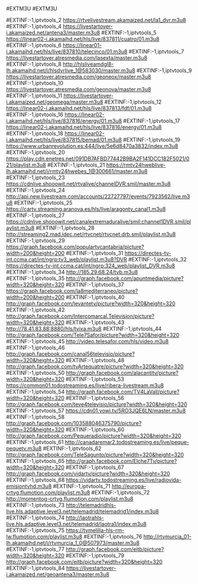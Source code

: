 #EXTM3U
#EXTM3U


#EXTINF:-1,iptvtools_2
https://rtvelivestream.akamaized.net/la1_dvr.m3u8
#EXTINF:-1,iptvtools_4
https://livestartover-i.akamaized.net/antena3/master.m3u8
#EXTINF:-1,iptvtools_5
https://linear02-i.akamaihd.net/hls/live/837811/cuatro/01.m3u8
#EXTINF:-1,iptvtools_6
https://linear01-i.akamaihd.net/hls/live/837810/telecinco/01.m3u8
#EXTINF:-1,iptvtools_7
https://livestartover.atresmedia.com/lasexta/master.m3u8
#EXTINF:-1,iptvtools_8
http://hlsliveamdgl8-lh.akamaihd.net/i/hlsdvrlive_1@583030/master.m3u8
#EXTINF:-1,iptvtools_9
https://livestartover.atresmedia.com/geoneox/master.m3u8
#EXTINF:-1,iptvtools_10
https://livestartover.atresmedia.com/geonova/master.m3u8
#EXTINF:-1,iptvtools_11
https://livestartover-i.akamaized.net/geomega/master.m3u8
#EXTINF:-1,iptvtools_12
https://linear02-i.akamaihd.net/hls/live/837813/fdf/01.m3u8
#EXTINF:-1,iptvtools_16
https://linear02-i.akamaihd.net/hls/live/837816/energy/01.m3u8
#EXTINF:-1,iptvtools_17
https://linear02-i.akamaihd.net/hls/live/837816/energy/01.m3u8
#EXTINF:-1,iptvtools_18
https://linear02-i.akamaihd.net/hls/live/837815/bemad/01.m3u8
#EXTINF:-1,iptvtools_19
https://www.urbanrevolution.es:444/live/5e6d8470a3832/index.m3u8
#EXTINF:-1,iptvtools_20
https://play.cdn.enetres.net/091DB7AFBD77442B9BA2F141DCC182F5021/021/playlist.m3u8
#EXTINF:-1,iptvtools_21
https://rmtv24hweblive-lh.akamaihd.net/i/rmtv24hwebes_1@300661/master.m3u8
#EXTINF:-1,iptvtools_23
https://cdnlive.shooowit.net/rtvalive/channelDVR.smil/master.m3u8
#EXTINF:-1,iptvtools_24
http://api.new.livestream.com/accounts/22727797/events/7923562/live.m3u8
#EXTINF:-1,iptvtools_25
https://cartv.streaming.aranova.es/hls/live/aragontv_canal1.m3u8
#EXTINF:-1,iptvtools_27
https://cdnlive.shooowit.net/canalextremaduralive/smil:channel1DVR.smil/playlist.m3u8
#EXTINF:-1,iptvtools_28
http://streaming2.mad.idec.net/rtvcnet/rtvcnet.drb.smil/playlist.m3u8
#EXTINF:-1,iptvtools_29
https://graph.facebook.com/populartvcantabria/picture?width=200&height=200
#EXTINF:-1,iptvtools_31
https://directes-tv-int.ccma.cat/int/ngrp:tv3_web/playlist.m3u8?DVR
#EXTINF:-1,iptvtools_32
https://directes-tv-int.ccma.cat/int/ngrp:324_web/playlist_DVR.m3u8
#EXTINF:-1,iptvtools_34
http://185.29.68.24/tvb.m3u8
#EXTINF:-1,iptvtools_35
http://graph.facebook.com/apuntmedia/picture?width=320&height=320
#EXTINF:-1,iptvtools_37
https://graph.facebook.com/la8mediterraneo/picture?width=200&height=200
#EXTINF:-1,iptvtools_40
http://graph.facebook.com/levantetv/picture?width=320&height=320
#EXTINF:-1,iptvtools_42
http://graph.facebook.com/Intercomarcal.Television/picture?width=320&height=320
#EXTINF:-1,iptvtools_43
http://78.41.83.88:8880/hls/tvixa.m3u8
#EXTINF:-1,iptvtools_44
http://graph.facebook.com/Tele7Safor/picture?width=320&height=320
#EXTINF:-1,iptvtools_45
http://video.telesafor.com/hls/video.m3u8
#EXTINF:-1,iptvtools_46
http://graph.facebook.com/canal56televisio/picture?width=320&height=320
#EXTINF:-1,iptvtools_48
http://graph.facebook.com/tvArtequatre/picture?width=320&height=320
#EXTINF:-1,iptvtools_50
http://graph.facebook.com/alacantitv/picture?width=320&height=320
#EXTINF:-1,iptvtools_53
https://common01.todostreaming.es/live/ribera-livestream.m3u8
#EXTINF:-1,iptvtools_54
http://graph.facebook.com/TV4LaVall/picture?width=320&height=320
#EXTINF:-1,iptvtools_56
http://graph.facebook.com/teve4televisio/picture?width=320&height=320
#EXTINF:-1,iptvtools_57
https://cdn01.yowi.tv/5RO3JQE6LN/master.m3u8
#EXTINF:-1,iptvtools_58
http://graph.facebook.com/103588046375790/picture?width=320&height=320
#EXTINF:-1,iptvtools_60
http://graph.facebook.com/Pequeradio/picture?width=320&height=320
#EXTINF:-1,iptvtools_61
http://canadaremar2.todostreaming.es/live/peque-pequetv.m3u8
#EXTINF:-1,iptvtools_62
http://graph.facebook.com/TeleSagunto/picture?width=320&height=320
#EXTINF:-1,iptvtools_65
http://graph.facebook.com/Elche7Tv/picture?width=320&height=320
#EXTINF:-1,iptvtools_67
http://graph.facebook.com/vidartv/picture?width=320&height=320
#EXTINF:-1,iptvtools_68
https://vidartv.todostreaming.es/live/radiovida-emisiontvhd.m3u8
#EXTINF:-1,iptvtools_71
http://europa-crtvg.flumotion.com/playlist.m3u8
#EXTINF:-1,iptvtools_72
http://momentog-crtvg.flumotion.com/playlist.m3u8
#EXTINF:-1,iptvtools_73
http://telemadridhls-live.hls.adaptive.level3.net/telemadrid/telemadrid1/index.m3u8
#EXTINF:-1,iptvtools_74
http://laotrahls-live.hls.adaptive.level3.net/telemadrid/laotra1/index.m3u8
#EXTINF:-1,iptvtools_75
https://tvmelilla-hls-rm-lw.flumotion.com/playlist.m3u8
#EXTINF:-1,iptvtools_76
http://rtvmurcia_01-lh.akamaihd.net/i/rtvmurcia_1_0@507973/master.m3u8
#EXTINF:-1,iptvtools_77
http://graph.facebook.com/eitb/picture?width=320&height=320
#EXTINF:-1,iptvtools_79
http://graph.facebook.com/eitb/picture?width=320&height=320
#EXTINF:-1,iptvtools_84
https://livestartover-i.akamaized.net/geoantena3/master.m3u8

